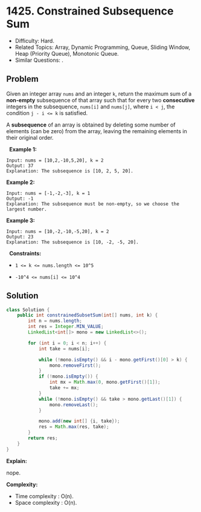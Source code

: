 # 1425. Constrained Subsequence Sum

- Difficulty: Hard.
- Related Topics: Array, Dynamic Programming, Queue, Sliding Window, Heap (Priority Queue), Monotonic Queue.
- Similar Questions: .

## Problem

Given an integer array ```nums``` and an integer ```k```, return the maximum sum of a **non-empty** subsequence of that array such that for every two **consecutive** integers in the subsequence, ```nums[i]``` and ```nums[j]```, where ```i < j```, the condition ```j - i <= k``` is satisfied.

A **subsequence** of an array is obtained by deleting some number of elements (can be zero) from the array, leaving the remaining elements in their original order.

 
**Example 1:**

```
Input: nums = [10,2,-10,5,20], k = 2
Output: 37
Explanation: The subsequence is [10, 2, 5, 20].
```

**Example 2:**

```
Input: nums = [-1,-2,-3], k = 1
Output: -1
Explanation: The subsequence must be non-empty, so we choose the largest number.
```

**Example 3:**

```
Input: nums = [10,-2,-10,-5,20], k = 2
Output: 23
Explanation: The subsequence is [10, -2, -5, 20].
```

 
**Constraints:**


	
- ```1 <= k <= nums.length <= 10^5```
	
- ```-10^4 <= nums[i] <= 10^4```



## Solution

```java
class Solution {
    public int constrainedSubsetSum(int[] nums, int k) {
        int n = nums.length;
        int res = Integer.MIN_VALUE;
        LinkedList<int[]> mono = new LinkedList<>();

        for (int i = 0; i < n; i++) {
            int take = nums[i];

            while (!mono.isEmpty() && i - mono.getFirst()[0] > k) {
                mono.removeFirst();
            }
            if (!mono.isEmpty()) {
                int mx = Math.max(0, mono.getFirst()[1]);
                take += mx;
            }
            while (!mono.isEmpty() && take > mono.getLast()[1]) {
                mono.removeLast();
            }

            mono.add(new int[] {i, take});
            res = Math.max(res, take);
        }
        return res;
    }
}
```

**Explain:**

nope.

**Complexity:**

* Time complexity : O(n).
* Space complexity : O(n).
